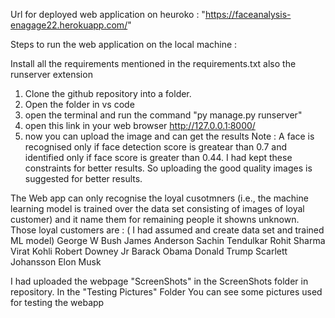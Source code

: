 Url for deployed web application on heuroko : "https://faceanalysis-enagage22.herokuapp.com/"

Steps to run the web application on the local machine :

Install all the requirements mentioned in the requirements.txt also the runserver extension

1. Clone the github repository into a folder.
2. Open the folder in vs code
3. open the terminal and run the command "py manage.py runserver"
4. open this link in your web browser http://127.0.0.1:8000/
5. now you can upload the image and can get the results
Note : A face is recognised only if face detection score is greatear than 0.7 and identified only if face score is greater than 0.44. I had kept these constraints for better results. So uploading the good quality images is suggested for better results.

The Web app can only recognise the loyal cusotmners (i.e., the machine learning model is trained over the data set consisting of images of loyal customer) and it name them for remaining people it showns unknown. Those loyal customers are : ( I had assumed and create data set and trained ML model) George W Bush
James Anderson
Sachin Tendulkar
Rohit Sharma
Virat Kohli
Robert Downey Jr
Barack Obama
Donald Trump
Scarlett Johansson
Elon Musk

I had uploaded the webpage "ScreenShots" in the ScreenShots folder in repository. In the "Testing Pictures" Folder You can see some pictures used for testing the webapp
